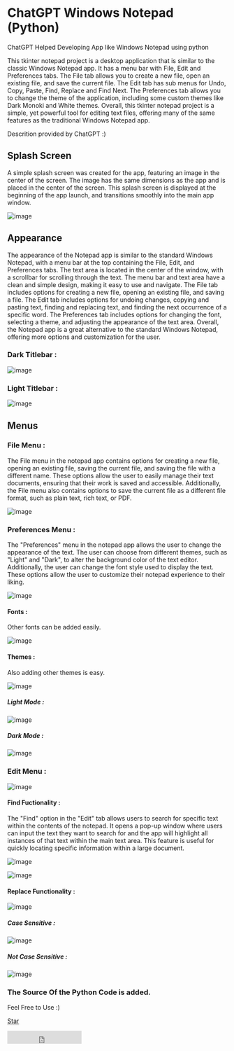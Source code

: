 # ChatGPT Windows Notepad (Python)
ChatGPT Helped Developing App like Windows Notepad using python

This tkinter notepad project is a desktop application that is similar to the classic Windows Notepad app. It has a menu bar with File, Edit and Preferences tabs. The File tab allows you to create a new file, open an existing file, and save the current file. The Edit tab has sub menus for Undo, Copy, Paste, Find, Replace and Find Next. The Preferences tab allows you to change the theme of the application, including some custom themes like Dark Monoki and White themes. Overall, this tkinter notepad project is a simple, yet powerful tool for editing text files, offering many of the same features as the traditional Windows Notepad app.

Descrition provided by ChatGPT :)


## Splash Screen

A simple splash screen was created for the app, featuring an image in the center of the screen. The image has the same dimensions as the app and is placed in the center of the screen. This splash screen is displayed at the beginning of the app launch, and transitions smoothly into the main app window.

![image](https://user-images.githubusercontent.com/50498845/219904030-66d21ee5-c186-4ae9-ae7e-f3933da98baa.png)



## Appearance

The appearance of the Notepad app is similar to the standard Windows Notepad, with a menu bar at the top containing the File, Edit, and Preferences tabs. The text area is located in the center of the window, with a scrollbar for scrolling through the text. The menu bar and text area have a clean and simple design, making it easy to use and navigate. The File tab includes options for creating a new file, opening an existing file, and saving a file. The Edit tab includes options for undoing changes, copying and pasting text, finding and replacing text, and finding the next occurrence of a specific word. The Preferences tab includes options for changing the font, selecting a theme, and adjusting the appearance of the text area. Overall, the Notepad app is a great alternative to the standard Windows Notepad, offering more options and customization for the user.

### Dark Titlebar :

![image](https://user-images.githubusercontent.com/50498845/216618671-d435aa3b-4fdd-4f8e-bc11-71f0a77aace8.png)

### Light Titlebar :

![image](https://user-images.githubusercontent.com/50498845/216619355-fbb12768-5d77-4a59-887f-aecbcd4b54eb.png)

## Menus

### File Menu : 

The File menu in the notepad app contains options for creating a new file, opening an existing file, saving the current file, and saving the file with a different name. These options allow the user to easily manage their text documents, ensuring that their work is saved and accessible. Additionally, the File menu also contains options to save the current file as a different file format, such as plain text, rich text, or PDF.

![image](https://user-images.githubusercontent.com/50498845/216619776-ea46e390-0123-43b4-8b71-7fc887c49299.png)


### Preferences Menu :

The "Preferences" menu in the notepad app allows the user to change the appearance of the text. The user can choose from different themes, such as "Light" and "Dark", to alter the background color of the text editor. Additionally, the user can change the font style used to display the text. These options allow the user to customize their notepad experience to their liking.

![image](https://user-images.githubusercontent.com/50498845/216620979-a43cfa1e-3755-43c1-9578-585330cd008d.png)

#### Fonts :

Other fonts can be added easily.

![image](https://user-images.githubusercontent.com/50498845/216621310-939178a3-3b66-4911-96bc-e1b70f4df767.png)


#### Themes :

Also adding other themes is easy.

![image](https://user-images.githubusercontent.com/50498845/216621696-34190030-92fa-4284-8466-4da7e6a691a9.png)


##### Light Mode :

![image](https://user-images.githubusercontent.com/50498845/216625910-af874ff1-dfc8-482a-abf1-1ba1de7f7ed5.png)


##### Dark Mode :

![image](https://user-images.githubusercontent.com/50498845/216625788-a47fbcb2-c3bd-48fd-a1a8-fa6368ecf610.png)


### Edit Menu :

![image](https://user-images.githubusercontent.com/50498845/216621799-a8d712bb-5e70-4edc-b32b-2e900b63b697.png)

#### Find Fuctionality :

The "Find" option in the "Edit" tab allows users to search for specific text within the contents of the notepad. It opens a pop-up window where users can input the text they want to search for and the app will highlight all instances of that text within the main text area. This feature is useful for quickly locating specific information within a large document.

![image](https://user-images.githubusercontent.com/50498845/216622152-925a0168-b93e-4217-9eb5-a3cefe5af3c0.png)

![image](https://user-images.githubusercontent.com/50498845/216622244-f3430185-3604-4c0d-a7cd-6eb7ced84987.png)


#### Replace Functionality :

![image](https://user-images.githubusercontent.com/50498845/219904314-30e91bca-5082-45a8-ab57-fc8562a563bf.png)

##### Case Sensitive :

![image](https://user-images.githubusercontent.com/50498845/219904333-e6300d86-2e1a-47bc-8b72-6619a4e67f9e.png)

##### Not Case Sensitive :

![image](https://user-images.githubusercontent.com/50498845/219904361-af8e15b0-6b63-4d79-aae5-b7fb50bbda69.png)


### The Source Of the Python Code is added.
Feel Free to Use :)

<!-- Place this tag where you want the button to render. -->
<a class="github-button" href="https://github.com/alijafari79/ChatGPT_Windows_Notepad" data-color-scheme="no-preference: light; light: light; dark: dark;" data-icon="octicon-star" data-size="large" data-show-count="true" aria-label="Star alijafari79/ChatGPT_Windows_Notepad on GitHub">Star</a>

<iframe src="https://ghbtns.com/github-btn.html?user=twbs&repo=bootstrap&type=watch&count=true&size=large&v=2" frameborder="0" scrolling="0" width="170" height="30" title="GitHub"></iframe>

